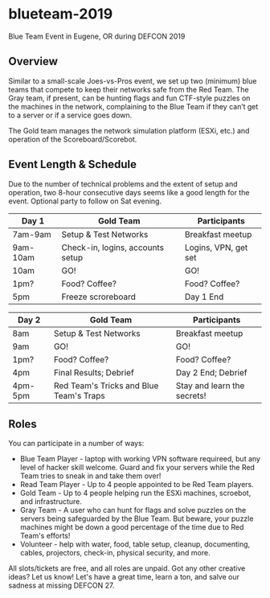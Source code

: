 # blueteam-2019
Blue Team Event in Eugene, OR during DEFCON 2019

## Overview
Similar to a small-scale Joes-vs-Pros event, we set up two (minimum) blue teams that compete to keep their networks safe from the Red Team. The Gray team, if present, can be hunting flags and fun CTF-style puzzles on the machines in the network, complaining to the Blue Team if they can’t get to a server or if a service goes down.

The Gold team manages the network simulation platform (ESXi, etc.) and operation of the Scoreboard/Scorebot.

## Event Length & Schedule
Due to the number of technical problems and the extent of setup and operation, two 8-hour consecutive days seems like a good length for the event. Optional party to follow on Sat evening.

| Day 1 | Gold Team | Participants |
| ----------- | ----------- | -----------|
| 7am-9am | Setup & Test Networks | Breakfast meetup |
| 9am-10am | Check-in, logins, accounts setup | Logins, VPN, get set |
| 10am | GO! | GO! |
| 1pm? | Food? Coffee? | Food? Coffee? |
| 5pm | Freeze scroreboard | Day 1 End |

| Day 2 | Gold Team | Participants |
| ----------- | ----------- | -----------|
| 8am | Setup & Test Networks | Breakfast meetup |
| 9am | GO! | GO! |
| 1pm? | Food? Coffee? | Food? Coffee? |
| 4pm | Final Results; Debrief | Day 2 End; Debrief |
| 4pm-5pm | Red Team's Tricks and Blue Team's Traps | Stay and learn the secrets! |

## Roles
You can participate in a number of ways:
- Blue Team Player - laptop with working VPN software requireed, but any level of hacker skill welcome. Guard and fix your servers while the Red Team tries to sneak in and take them over!
- Read Team Player - Up to 4 people appointed to be Red Team players.
- Gold Team - Up to 4 people helping run the ESXi machines, scroebot, and infrastructure.
- Gray Team - A user who can hunt for flags and solve puzzles on the servers being safeguarded by the Blue Team. But beware, your puzzle machines might be down a good percentage of the time due to Red Team's efforts!
- Volunteer - help with water, food, table setup, cleanup, documenting, cables, projectors, check-in, physical security, and more.

All slots/tickets are free, and all roles are unpaid.
Got any other creative ideas? Let us know!
Let's have a great time, learn a ton, and salve our sadness at missing DEFCON 27.

